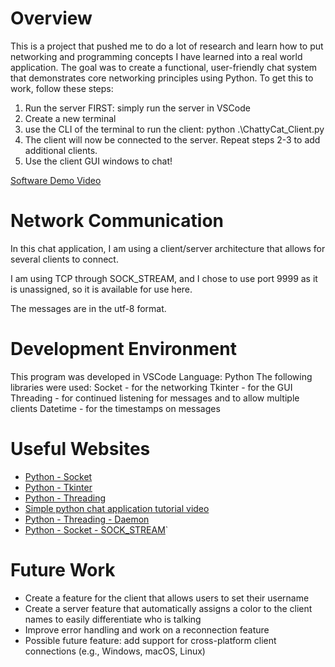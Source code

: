 # Overview
This is a project that pushed me to do a lot of research and learn how to put networking and programming
concepts I have learned into a real world application. The goal was to create a functional, user-friendly 
chat system that demonstrates core networking principles using Python.
To get this to work, follow these steps: 
1. Run the server FIRST: simply run the server in VSCode
2. Create a new terminal
3. use the CLI of the terminal to run the client: python .\ChattyCat_Client.py
4. The client will now be connected to the server. Repeat steps 2-3 to add additional clients. 
5. Use the client GUI windows to chat!


[Software Demo Video](http://youtube.link.goes.here)

# Network Communication

In this chat application, I am using a client/server architecture that allows for several clients to connect. 

I am using TCP through SOCK_STREAM, and I chose to use port 9999 as it is unassigned, so it is available for use here.

The  messages are in the utf-8 format. 

# Development Environment

This program was developed in VSCode
Language: Python
The following libraries were used: 
Socket - for the networking 
Tkinter - for the GUI
Threading - for continued listening for messages and to allow multiple clients
Datetime - for the timestamps on messages


# Useful Websites


* [Python - Socket](https://docs.python.org/3/library/socket.html)
* [Python - Tkinter](https://docs.python.org/3/library/tkinter.html)
* [Python - Threading](https://docs.python.org/3/library/threading.html)
* [Simple python chat application tutorial video](https://www.youtube.com/watch?v=Ar94t2XhKzM)
* [Python - Threading - Daemon](https://docs.python.org/3/library/threading.html#threading.Thread.daemon)
* [Python - Socket - SOCK_STREAM](https://docs.python.org/3/library/socket.html#socket.SOCK_STREAM)`

# Future Work


* Create a feature for the client that allows users to set their username
* Create a server feature that automatically assigns a color to the client names to easily differentiate who is talking
* Improve error handling and work on a reconnection feature
* Possible future feature: add support for cross-platform client connections (e.g., Windows, macOS, Linux)